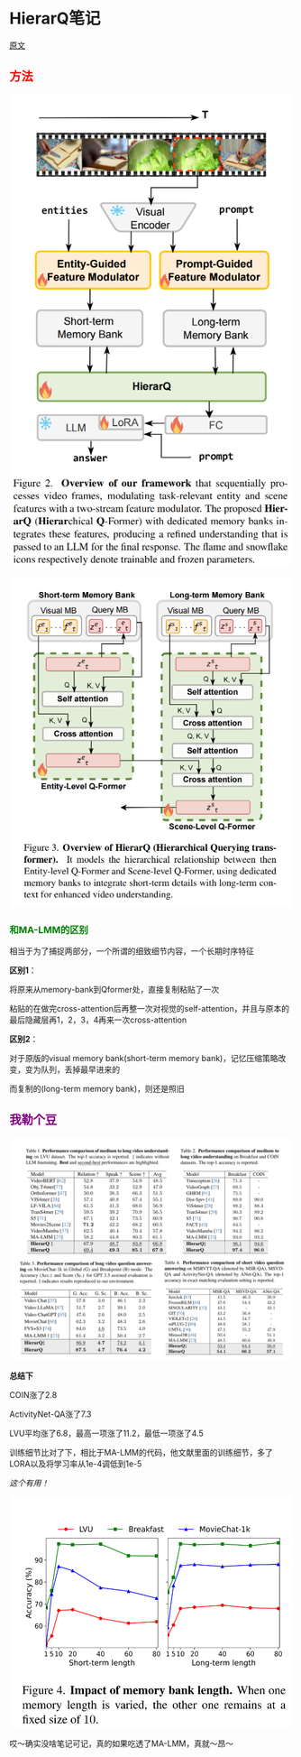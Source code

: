 <h1>HierarQ笔记</h1>



[原文](https://sacrcv.github.io/HierarQ-website/)





<h2><font color=red>方法</font></h2>

![HierarQ(1)](../论文阅读笔记/img/HierarQ(1).png)

![HierarQ(1)](../论文阅读笔记/img/HierarQ(2).png)



<h3><font color=green>和MA-LMM的区别</font></h3>

相当于为了捕捉两部分，一个所谓的细致细节内容，一个长期时序特征

**区别1**：

将原来从memory-bank到Qformer处，直接复制粘贴了一次

粘贴的在做完cross-attention后再整一次对视觉的self-attention，并且与原本的最后隐藏层再1，2，3，4再来一次cross-attention



**区别2**：

对于原版的visual memory bank(short-term memory bank)，记忆压缩策略改变，变为队列，丢掉最早进来的

而复制的(long-term memory bank)，则还是照旧





<h2><font color=purple>我勒个豆</font></h2>

![HierarQ(3)](../论文阅读笔记/img/HierarQ(3).png)

**总结下**

COIN涨了2.8

ActivityNet-QA涨了7.3

LVU平均涨了6.8，最高一项涨了11.2，最低一项涨了4.5





训练细节比对了下，相比于MA-LMM的代码，他文献里面的训练细节，多了LORA以及将学习率从1e-4调低到1e-5





*这个有用！*

![HierarQ(4)](../论文阅读笔记/img/HierarQ(4).png)





哎～确实没啥笔记可记，真的如果吃透了MA-LMM，真就～昂～

